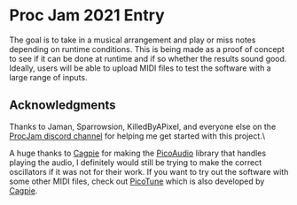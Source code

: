 # Proc Jam 2021 Entry
The goal is to take in a musical arrangement and play or miss notes depending on runtime conditions.
This is being made as a proof of concept to see if it can be done at runtime and if so whether the results sound good.
Ideally, users will be able to upload MIDI files to test the software with a large range of inputs.

## Acknowledgments
Thanks to Jaman, Sparrowsion, KilledByAPixel, and everyone else on the [ProcJam discord channel](https://discord.gg/AG9JQEwUNE) for helping me get started with this project.\

A huge thanks to [Cagpie](https://github.com/cagpie) for making the [PicoAudio](https://github.com/cagpie/PicoAudio.js) library that handles playing the audio, I definitely would still be trying to make the correct oscillators if it was not for their work.
If you want to try out the software with some other MIDI files, check out [PicoTune](http://picotune.me/) which is also developed by [Cagpie](https://github.com/cagpie).
